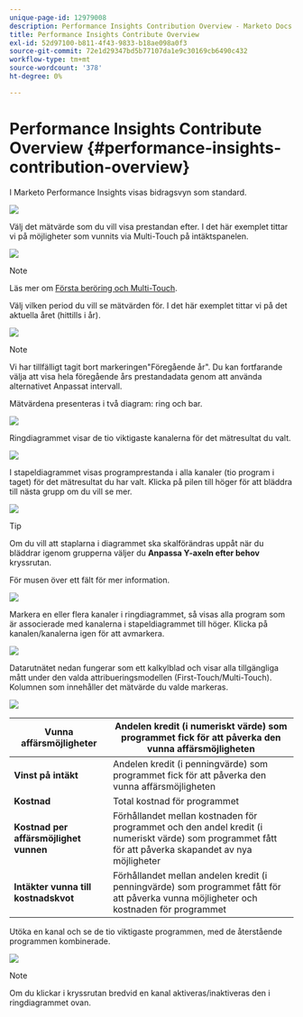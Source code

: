 ```yaml
---
unique-page-id: 12979008
description: Performance Insights Contribution Overview - Marketo Docs - produktdokumentation
title: Performance Insights Contribute Overview
exl-id: 52d97100-b811-4f43-9833-b18ae098a0f3
source-git-commit: 72e1d29347bd5b77107da1e9c30169cb6490c432
workflow-type: tm+mt
source-wordcount: '378'
ht-degree: 0%

---
```


# Performance Insights Contribute Overview {#performance-insights-contribution-overview}

I Marketo Performance Insights visas bidragsvyn som standard.

![](assets/one-1.png)

Välj det mätvärde som du vill visa prestandan efter. I det här exemplet tittar vi på möjligheter som vunnits via Multi-Touch på intäktspanelen.

![](assets/2.png)

>[!NOTE]
>
>Läs mer om [Första beröring och Multi-Touch](/help/marketo/product-docs/reporting/revenue-cycle-analytics/revenue-tools/attribution/understanding-attribution.md).

Välj vilken period du vill se mätvärden för. I det här exemplet tittar vi på det aktuella året (hittills i år).

![](assets/3-1.png)

>[!NOTE]
>
>Vi har tillfälligt tagit bort markeringen&quot;Föregående år&quot;. Du kan fortfarande välja att visa hela föregående års prestandadata genom att använda alternativet Anpassat intervall.

Mätvärdena presenteras i två diagram: ring och bar.

![](assets/four.png)

Ringdiagrammet visar de tio viktigaste kanalerna för det mätresultat du valt.

![](assets/5-1.png)

I stapeldiagrammet visas programprestanda i alla kanaler (tio program i taget) för det mätresultat du har valt. Klicka på pilen till höger för att bläddra till nästa grupp om du vill se mer.

![](assets/six.png)

>[!TIP]
>
>Om du vill att staplarna i diagrammet ska skalförändras uppåt när du bläddrar igenom grupperna väljer du **Anpassa Y-axeln efter behov** kryssrutan.

För musen över ett fält för mer information.

![](assets/seven.png)

Markera en eller flera kanaler i ringdiagrammet, så visas alla program som är associerade med kanalerna i stapeldiagrammet till höger. Klicka på kanalen/kanalerna igen för att avmarkera.

![](assets/eight.png)

Datarutnätet nedan fungerar som ett kalkylblad och visar alla tillgängliga mått under den valda attribueringsmodellen (First-Touch/Multi-Touch). Kolumnen som innehåller det mätvärde du valde markeras.

![](assets/9.png)

| **Vunna affärsmöjligheter** | Andelen kredit (i numeriskt värde) som programmet fick för att påverka den vunna affärsmöjligheten |
|---|---|
| **Vinst på intäkt** | Andelen kredit (i penningvärde) som programmet fick för att påverka den vunna affärsmöjligheten |
| **Kostnad** | Total kostnad för programmet |
| **Kostnad per affärsmöjlighet vunnen** | Förhållandet mellan kostnaden för programmet och den andel kredit (i numeriskt värde) som programmet fått för att påverka skapandet av nya möjligheter |
| **Intäkter vunna till kostnadskvot** | Förhållandet mellan andelen kredit (i penningvärde) som programmet fått för att påverka vunna möjligheter och kostnaden för programmet |

Utöka en kanal och se de tio viktigaste programmen, med de återstående programmen kombinerade.

![](assets/10.png)

>[!NOTE]
>
>Om du klickar i kryssrutan bredvid en kanal aktiveras/inaktiveras den i ringdiagrammet ovan.
